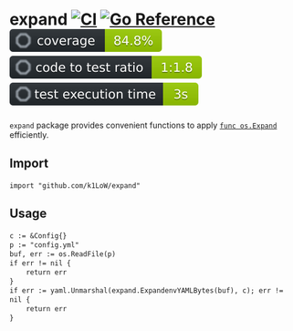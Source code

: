 # expand [![CI](https://github.com/k1LoW/expand/actions/workflows/ci.yml/badge.svg)](https://github.com/k1LoW/expand/actions/workflows/ci.yml) [![Go Reference](https://pkg.go.dev/badge/github.com/k1LoW/expand.svg)](https://pkg.go.dev/github.com/k1LoW/expand) ![Coverage](https://raw.githubusercontent.com/k1LoW/octocovs/main/badges/k1LoW/expand/coverage.svg) ![Code to Test Ratio](https://raw.githubusercontent.com/k1LoW/octocovs/main/badges/k1LoW/expand/ratio.svg) ![Test Execution Time](https://raw.githubusercontent.com/k1LoW/octocovs/main/badges/k1LoW/expand/time.svg)

`expand` package provides convenient functions to apply [`func os.Expand`](https://pkg.go.dev/os#Expand) efficiently.

## Import

``` golang
import "github.com/k1LoW/expand"
```

## Usage

``` golang
c := &Config{}
p := "config.yml"
buf, err := os.ReadFile(p)
if err != nil {
    return err
}
if err := yaml.Unmarshal(expand.ExpandenvYAMLBytes(buf), c); err != nil {
    return err
}
```
